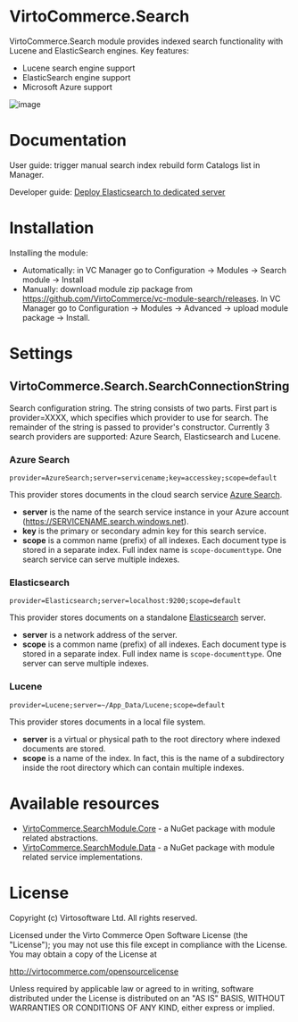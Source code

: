 ﻿# VirtoCommerce.Search
VirtoCommerce.Search module provides indexed search functionality with Lucene and ElasticSearch engines.
Key features:
* Lucene search engine support
* ElasticSearch engine support
* Microsoft Azure support

![image](https://cloud.githubusercontent.com/assets/5801549/15715109/f338fc1a-2825-11e6-84a6-3c437274a51c.png)

# Documentation
User guide: trigger manual search index rebuild form Catalogs list in Manager.

Developer guide: <a href="https://virtocommerce.com/docs/vc2devguide/deployment/deploy-elasticsearch-to-dedicated-server" target="_blank">Deploy Elasticsearch to dedicated server</a>

# Installation
Installing the module:
* Automatically: in VC Manager go to Configuration -> Modules -> Search module -> Install
* Manually: download module zip package from https://github.com/VirtoCommerce/vc-module-search/releases. In VC Manager go to Configuration -> Modules -> Advanced -> upload module package -> Install.

# Settings
## VirtoCommerce.Search.SearchConnectionString
Search configuration string. The string consists of two parts. First part is provider=XXXX, which specifies which provider to use for search. The remainder of the string is passed to provider's constructor. Currently 3 search providers are supported: Azure Search, Elasticsearch and Lucene.

### Azure Search
```
provider=AzureSearch;server=servicename;key=accesskey;scope=default
```
This provider stores documents in the cloud search service <a href="https://azure.microsoft.com/en-us/services/search/" target="_blank">Azure Search</a>.
* **server** is the name of the search service instance in your Azure account (https://SERVICENAME.search.windows.net).
* **key** is the primary or secondary admin key for this search service.
* **scope** is a common name (prefix) of all indexes. Each document type is stored in a separate index. Full index name is `scope-documenttype`. One search service can serve multiple indexes.

### Elasticsearch
```
provider=Elasticsearch;server=localhost:9200;scope=default
```
This provider stores documents on a standalone <a href="https://www.elastic.co/products/elasticsearch" target="_blank">Elasticsearch</a> server.
* **server** is a network address of the server.
* **scope** is a common name (prefix) of all indexes. Each document type is stored in a separate index. Full index name is `scope-documenttype`. One server can serve multiple indexes.

### Lucene
```
provider=Lucene;server=~/App_Data/Lucene;scope=default
```

This provider stores documents in a local file system.
* **server** is a virtual or physical path to the root directory where indexed documents are stored.
* **scope** is a name of the index. In fact, this is the name of a subdirectory inside the root directory which can contain multiple indexes.

# Available resources
* [VirtoCommerce.SearchModule.Core](https://www.nuget.org/packages/VirtoCommerce.SearchModule.Core) - a NuGet package with module related abstractions.
* [VirtoCommerce.SearchModule.Data](https://www.nuget.org/packages/VirtoCommerce.SearchModule.Data) - a NuGet package with module related service implementations.

# License
Copyright (c) Virtosoftware Ltd.  All rights reserved.

Licensed under the Virto Commerce Open Software License (the "License"); you
may not use this file except in compliance with the License. You may
obtain a copy of the License at

http://virtocommerce.com/opensourcelicense

Unless required by applicable law or agreed to in writing, software
distributed under the License is distributed on an "AS IS" BASIS,
WITHOUT WARRANTIES OR CONDITIONS OF ANY KIND, either express or
implied.
